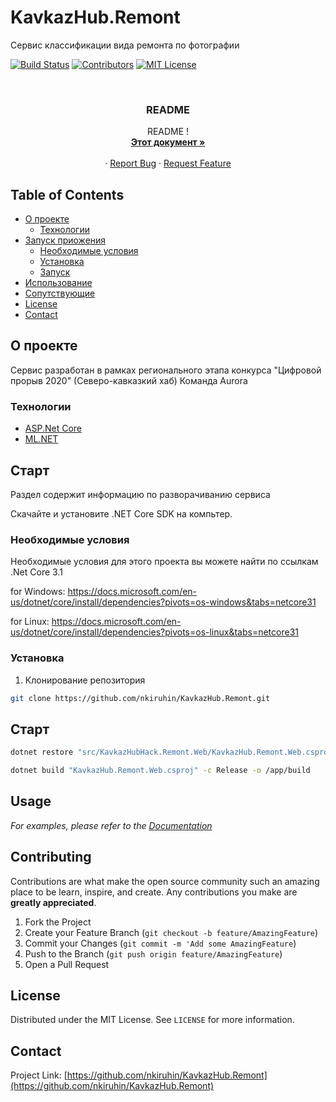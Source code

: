 # KavkazHub.Remont
Сервис классификации вида ремонта по фотографии
<!--
*** Thanks for checking out this README Template. If you have a suggestion that would
*** make this better please fork the repo and create a pull request or simple open
*** an issue with the tag "enhancement".
*** Thanks again! Now go create something AMAZING! :D
-->





<!-- PROJECT SHIELDS -->
[![Build Status][build-shield]]()
[![Contributors][contributors-shield]]()
[![MIT License][license-shield]][license-url]



<!-- PROJECT LOGO -->
<br />


  <h3 align="center">README</h3>

  <p align="center">
    README !
    <br />
    <a href="https://github.com/nkiruhin/KavkazHub.Remont/blob/master/README.md"><strong>Этот документ »</strong></a>
    <br />
    <br />
    <!--<a href="https://github.com/othneildrew/Best-README-Template">View Demo</a>-->
    ·
    <a href="https://github.com/nkiruhin/KavkazHub.Remont/issues">Report Bug</a>
    ·
    <a href="https://github.com/nkiruhin/KavkazHub.Remont/issues">Request Feature</a>
  </p>
</p>



<!-- TABLE OF CONTENTS -->
## Table of Contents

* [О проекте](#about-the-project)
  * [Технологии](#built-with)
* [Запуск приожения](#getting-started)
  * [Необходимые условия](#prerequisites)
  * [Установка](#installation)
  * [Запуск](#start)
* [Использование](#usage)
* [Сопутствующие](#contributing)
* [License](#license)
* [Contact](#contact)



<!-- ABOUT THE PROJECT -->
## О проекте
Сервис разработан в рамках регионального этапа конкурса "Цифровой прорыв 2020" (Северо-кавказкий хаб)
Команда Aurora

### Технологии

* [ASP.Net Core](https://github.com/dotnet/core)
* [ML.NET](https://dotnet.microsoft.com/apps/machinelearning-ai/ml-dotnet)



<!-- GETTING STARTED -->
## Старт

Раздел содержит информацию по разворачиванию сервиса
<p>
Скачайте и установите .NET Core SDK на компьтер.
<p>

### Необходимые условия

Необходимые условия для этого проекта вы можете найти по ссылкам
.Net Core 3.1

for Windows:
https://docs.microsoft.com/en-us/dotnet/core/install/dependencies?pivots=os-windows&tabs=netcore31

for Linux:
https://docs.microsoft.com/en-us/dotnet/core/install/dependencies?pivots=os-linux&tabs=netcore31




### Установка

1. Клонирование репозитория
```sh
git clone https://github.com/nkiruhin/KavkazHub.Remont.git
```


## Старт

```sh
dotnet restore "src/KavkazHubHack.Remont.Web/KavkazHub.Remont.Web.csproj"
```
```sh
dotnet build "KavkazHub.Remont.Web.csproj" -c Release -o /app/build
```

<!-- USAGE EXAMPLES -->
## Usage


_For examples, please refer to the [Documentation](https://github.com/nkiruhin/PWApp/wiki)_



<!-- CONTRIBUTING -->
## Contributing

Contributions are what make the open source community such an amazing place to be learn, inspire, and create. Any contributions you make are **greatly appreciated**.

1. Fork the Project
2. Create your Feature Branch (`git checkout -b feature/AmazingFeature`)
3. Commit your Changes (`git commit -m 'Add some AmazingFeature`)
4. Push to the Branch (`git push origin feature/AmazingFeature`)
5. Open a Pull Request



<!-- LICENSE -->
## License

Distributed under the MIT License. See `LICENSE` for more information.



<!-- CONTACT -->
## Contact


Project Link: [https://github.com/nkiruhin/KavkazHub.Remont](https://github.com/nkiruhin/KavkazHub.Remont)









<!-- MARKDOWN LINKS & IMAGES -->
[build-shield]: https://img.shields.io/badge/build-passing-brightgreen.svg?style=flat-square
[contributors-shield]: https://img.shields.io/badge/contributors-1-orange.svg?style=flat-square
[license-shield]: https://img.shields.io/badge/license-MIT-blue.svg?style=flat-square
[license-url]: https://choosealicense.com/licenses/mit
[linkedin-shield]: https://img.shields.io/badge/-LinkedIn-black.svg?style=flat-square&logo=linkedin&colorB=555
[linkedin-url]: https://linkedin.com/in/othneildrew
[product-screenshot]: https://raw.githubusercontent.com/othneildrew/Best-README-Template/master/screenshot.png

